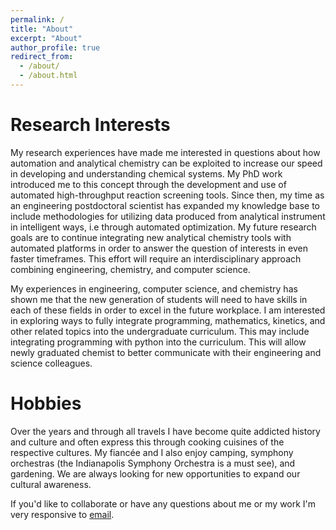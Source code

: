 ```yaml
---
permalink: /
title: "About"
excerpt: "About"
author_profile: true
redirect_from: 
  - /about/
  - /about.html
---
```





Research Interests
======
My research experiences have made me interested in questions about how automation and analytical chemistry can be exploited to increase our speed in developing and understanding chemical systems. My PhD work introduced me to this concept through the development and use of automated high-throughput reaction screening tools. Since then, my time as an engineering postdoctoral scientist has expanded my knowledge base to include methodologies for utilizing data produced from analytical instrument in intelligent ways, i.e through automated optimization. My future research goals are to continue integrating new analytical chemistry tools with automated platforms in order to answer the question of interests in even faster timeframes. This effort will require an interdisciplinary approach combining engineering, chemistry, and computer science. <br>

My experiences in engineering, computer science, and chemistry has shown me that the new generation of students will need to have skills in each of these fields in order to excel in the future workplace. I am interested in exploring ways to fully integrate programming, mathematics, kinetics, and other related topics into the undergraduate curriculum. This may include integrating programming with python into the curriculum. This will allow newly graduated chemist to better communicate with their engineering and science colleagues. <br>


Hobbies
======
Over the years and through all travels I have become quite addicted history and culture and often express this through cooking cuisines of the respective cultures. My fiancée and I also enjoy camping, symphony orchestras (the Indianapolis Symphony Orchestra is a must see), and gardening. We are always looking for new opportunities to expand our cultural awareness.


If you'd like to collaborate or have any questions about me or my work I'm very responsive to <a href="mailto:m.wleklinski@lilly.com">email</a>. 
